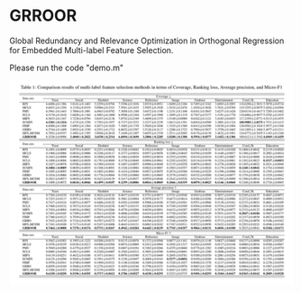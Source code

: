 # GRROOR
Global Redundancy and Relevance Optimization in Orthogonal Regression for Embedded Multi-label Feature Selection.

Please run the code "demo.m"

![Comparison results of multi-label feature selection methods in terms of Coverage, Ranking loss, Average precision, and Micro-F1](https://github.com/MLFS-GRROOR/GRROOR/blob/main/Table.jpg)

